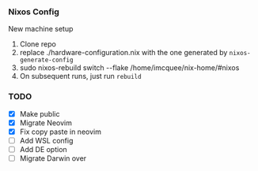 ### Nixos Config

New machine setup

1. Clone repo
2. replace ./hardware-configuration.nix with the one generated by `nixos-generate-config`
3. sudo nixos-rebuild switch --flake /home/imcquee/nix-home/#nixos
4. On subsequent runs, just run `rebuild`

### TODO

- [x] Make public
- [x] Migrate Neovim
- [x] Fix copy paste in neovim
- [ ] Add WSL config
- [ ] Add DE option
- [ ] Migrate Darwin over
